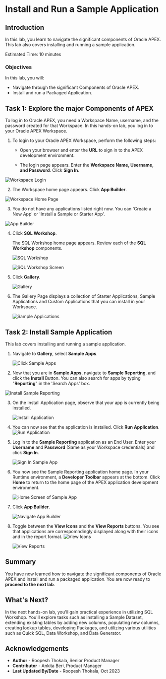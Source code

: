 # Install and Run a Sample Application

## Introduction

In this lab, you learn to navigate the significant components of Oracle APEX. This lab also covers installing and running a sample application.

Estimated Time: 10 minutes

### Objectives
In this lab, you will:
- Navigate through the significant Components of Oracle APEX.
- Install and run a Packaged Application.

## Task 1: Explore the major Components of APEX

To log in to Oracle APEX, you need a Workspace Name, username, and the password created for that Workspace. In this hands-on lab, you log in to your Oracle APEX Workspace.

1. To login to your Oracle APEX Workspace, perform the following steps:
    -	Open your browser and enter the **URL** to sign in to the APEX development environment.

    - The login page appears. Enter the **Workspace Name, Username, and Password**. Click **Sign In**.  

  ![Workspace Login](images/login-to-workspace.png " ")

2. The Workspace home page appears. Click **App Builder**.

  ![Workspace Home Page](images/workspace-home-page.png " ")

3. You do not have any applications listed right now. You can 'Create a New App' or 'Install a Sample or Starter App'.

  ![App Builder](images/app-builder2.png " ")

4. Click **SQL Workshop**.  

    The SQL Workshop home page appears. Review each of the **SQL Workshop** components.

    ![SQL Workshop](images/sql-workshop.png " ")  

    ![SQL Workshop Screen](images/sql-workshop1.png " ")

5. Click **Gallery**.

    ![Gallery](images/gallery.png " ")

6. The Gallery Page displays a collection of Starter Applications, Sample Applications and Custom Applications that you can install in your Workspace.

   ![Sample Applications](images/gallery-page2.png " ")

## Task 2: Install Sample Application

This lab covers installing and running a sample application.

1. Navigate to **Gallery**, select **Sample Apps**.

   ![Click Sample Apps](images/gallery-page3.png " ")

2. Now that you are in **Sample Apps**, navigate to **Sample Reporting**, and click the **Install** Button. You can also search for apps by typing "**Reporting**" in the 'Search Apps' box.

  ![Install Sample Reporting](images/install-sample-app.png " ")

3. On the Install Application page, observe that your app is currently being installed.

   ![Install Application](images/installing-sample-app.png " ")

4. You can now see that the application is installed. Click **Run Application**.
   ![Run Application](images/click-run-application.png " ")

5. Log in to the **Sample Reporting** application as an End User. Enter your **Username** and **Password** (Same as your Workspace credentials) and click **Sign In**.

   ![Sign In Sample App](images/log-in-to-the-app.png " ")

6. You now see the Sample Reporting application home page. In your Runtime environment, a **Developer Toolbar** appears at the bottom. 
   Click **Home** to return to the home page of the APEX application development environment.

   ![Home Screen of Sample App](images/navigate-to-sample-reports.png " ")

7. Click **App Builder**.

   ![Navigate App Builder](images/navigate-to-app-builder.png " ")

8. Toggle between the **View Icons** and the **View Reports** buttons. You see that applications are correspomndingly  displayed along with their icons and in the report format.
   ![View Icons](images/display-as-icons1.png " ")

   ![View Reports](images/display-as-report1.png " ")

## Summary
You have now learned how to navigate the significant components of Oracle APEX and install and run a packaged application. You are now ready to **proceed to the next lab**.

## What's Next?
In the next hands-on lab, you'll gain practical experience in utilizing SQL Workshop. You'll explore tasks such as installing a Sample Dataset, extending existing table­s by adding new columns, populating new columns, creating lookup tables, developing Package­s, and utilizing various utilities such as Quick SQL, Data Workshop, and Data Generator.

## Acknowledgements

- **Author** - Roopesh Thokala, Senior Product Manager
- **Contributor** - Ankita Beri, Product Manager
- **Last Updated By/Date** - Roopesh Thokala, Oct 2023
